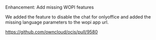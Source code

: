Enhancement: Add missing WOPI features

We added the feature to disable the chat for onlyoffice and added the missing language parameters to the wopi app url.

https://github.com/owncloud/ocis/pull/9580
